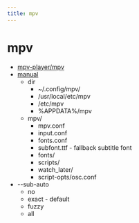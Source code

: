 ```yaml
---
title: mpv
---
```


# mpv

- [mpv-player/mpv](https://github.com/mpv-player/mpv)
- [manual](https://mpv.io/manual/master/)
  - dir
    - ~/.config/mpv/
    - /usr/local/etc/mpv
    - /etc/mpv
    - %APPDATA%/mpv
  - mpv/
    - mpv.conf
    - input.conf
    - fonts.conf
    - subfont.ttf - fallback subtitle font
    - fonts/
    - scripts/
    - watch_later/
    - script-opts/osc.conf
- --sub-auto
  - no
  - exact - default
  - fuzzy
  - all
